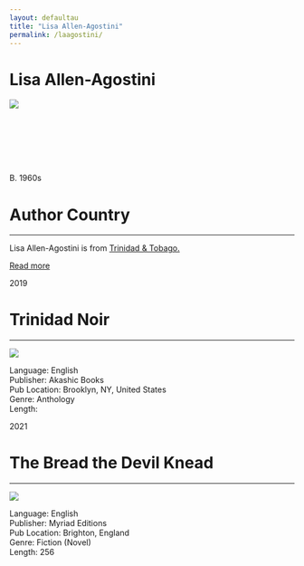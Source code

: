 ```yaml
---
layout: defaultau
title: "Lisa Allen-Agostini"
permalink: /laagostini/
---
```

<!-- partial:index.partial.html -->
<div class="content">
    <h1>Lisa Allen-Agostini</h1>
    <div class="quote">
        <div><img src="https://sta.uwi.edu/crgs/images/CRGS_Issue10_LisaAllenAgostini.jpg" class="logo"></div>
    </div>
    <div class="timeline">
        <div style="padding-bottom:100px;"></div>
        <div class="block">
            <div class="date right"><p class="right"> B. 1960s</p></div>
            <div class="dot"></div>
            <div class="left first">
            <div class="author_country">
                <h1>Author Country</h1><hr>
          <div class="aclocation">  <p>Lisa Allen-Agostini is from <a href="http://localhost:4000/3">Trinidad & Tobago.</a></p></div>
              <div class="acreadmore">  <a href="https://en.wikipedia.org/wiki/Lisa_Allen-Agostini" target="_blank">Read more</a></div>
            </div>
            </div>
        </div>
        <div class="block">
            <div class="date left"><p class="left">2019</p></div>
            <div class="dot"></div>
            <div class="right hide">
                <h1>Trinidad Noir</h1><hr>
                <p><img src="https://i.gr-assets.com/images/S/compressed.photo.goodreads.com/books/1348212484l/2459434.jpg"></p>
                <p>
                Language: English <br/>
                Publisher: Akashic Books <br/>
                Pub Location: Brooklyn, NY, United States <br/>
                Genre: Anthology <br/>
                Length:  <br/>
                </p>
            </div>
        </div>
        <div class="block">
            <div class="date left"><p class="left">2021</p></div>
            <div class="dot"></div>
            <div class="right hide">
                <h1>The Bread the Devil Knead</h1><hr>
                <p><img src="https://images-na.ssl-images-amazon.com/images/I/51CIoRl91rL._SY291_BO1,204,203,200_QL40_FMwebp_.jpg"></p>
                <p>
                Language: English <br/>
                Publisher: Myriad Editions <br/>
                Pub Location: Brighton, England <br/>
                Genre: Fiction (Novel) <br/>
                Length: 256 <br/>
                </p>
            </div>
        </div>
        <div style="padding-bottom:100px;"></div>
    </div>
